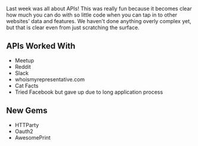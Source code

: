 Last week was all about APIs! This was really fun because it becomes clear how much you can do with so little code when you can tap in to other websites' data and features. We haven't done anything overly complex yet, but that is clear even from just scratching the surface. 

## APIs Worked With
* Meetup
* Reddit
* Slack
* whoismyrepresentative.com
* Cat Facts
* Tried Facebook but gave up due to long application process

## New Gems
* HTTParty
* Oauth2
* AwesomePrint
